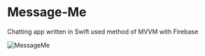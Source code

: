 # Message-Me
Chatting app written in Swift used method of MVVM with Firebase


![MessageMe](https://gifs.com/gif/messageme-6X4oQL)
